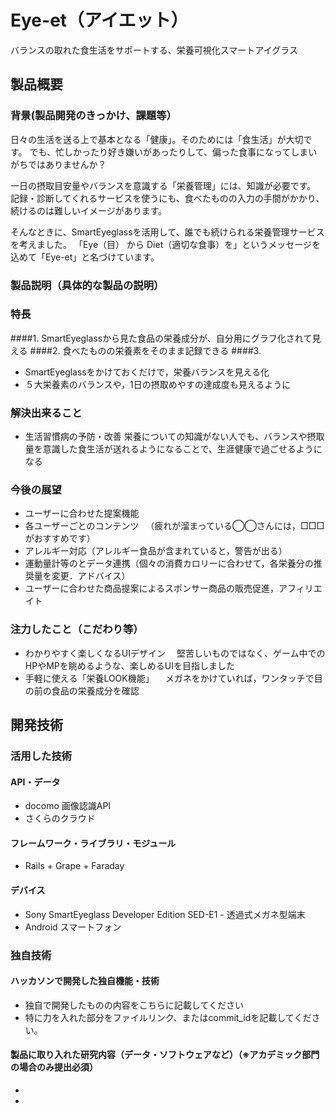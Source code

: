 # Eye-et（アイエット）
バランスの取れた食生活をサポートする、栄養可視化スマートアイグラス

## 製品概要
### 背景(製品開発のきっかけ、課題等）
日々の生活を送る上で基本となる「健康」。そのためには「食生活」が大切です。
でも、忙しかったり好き嫌いがあったりして、偏った食事になってしまいがちではありませんか？

一日の摂取目安量やバランスを意識する「栄養管理」には、知識が必要です。
記録・診断してくれるサービスを使うにも、食べたものの入力の手間がかかり、続けるのは難しいイメージがあります。

そんなときに、SmartEyeglassを活用して、誰でも続けられる栄養管理サービスを考えました。
「Eye（目） から Diet（適切な食事）を」というメッセージを込めて「Eye-et」と名づけています。

### 製品説明（具体的な製品の説明）
### 特長
####1. SmartEyeglassから見た食品の栄養成分が、自分用にグラフ化されて見える
####2. 食べたものの栄養素をそのまま記録できる
####3. 
* SmartEyeglassをかけておくだけで，栄養バランスを見える化
* ５大栄養素のバランスや，1日の摂取めやすの達成度も見えるように


### 解決出来ること
* 生活習慣病の予防・改善
栄養についての知識がない人でも、バランスや摂取量を意識した食生活が送れるようになることで、生涯健康で過ごせるようになる

### 今後の展望
* ユーザーに合わせた提案機能
* 各ユーザーごとのコンテンツ
　（疲れが溜まっている◯◯さんには，□□□がおすすめです）
* アレルギー対応（アレルギー食品が含まれていると，警告が出る）
* 運動量計等のとデータ連携（個々の消費カロリーに合わせて，各栄養分の推奨量を変更．アドバイス）
* ユーザーに合わせた商品提案によるスポンサー商品の販売促進，アフィリエイト

### 注力したこと（こだわり等）
* わかりやすく楽しくなるUIデザイン
　堅苦しいものではなく、ゲーム中でのHPやMPを眺めるような、楽しめるUIを目指しました
* 手軽に使える「栄養LOOK機能」
　メガネをかけていれば，ワンタッチで目の前の食品の栄養成分を確認


## 開発技術
### 活用した技術
#### API・データ
* docomo 画像認識API
* さくらのクラウド

#### フレームワーク・ライブラリ・モジュール
* Rails + Grape + Faraday

#### デバイス
* Sony SmartEyeglass Developer Edition SED-E1 - 透過式メガネ型端末
* Android スマートフォン

### 独自技術
#### ハッカソンで開発した独自機能・技術
* 独自で開発したものの内容をこちらに記載してください
* 特に力を入れた部分をファイルリンク、またはcommit_idを記載してください。

#### 製品に取り入れた研究内容（データ・ソフトウェアなど）（※アカデミック部門の場合のみ提出必須）
* 
*
